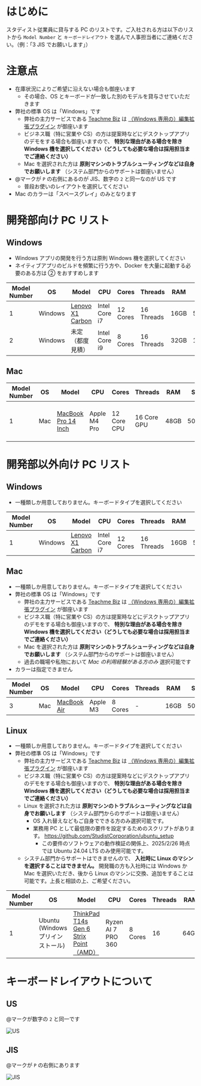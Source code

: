 # はじめに

スタディスト従業員に貸与する PC のリストです。ご入社される方は以下のリストから `Model Number` と `キーボードレイアウト` を選んで人事担当者にご連絡ください。（例：「3 JIS でお願いします」）

# 注意点

- 在庫状況によりご希望に沿えない場合も御座います
  - その場合、OS とキーボードが一致した別のモデルを貸与させていただきます
- 弊社の標準 OS は「Windows」です
  - 弊社の主力サービスである [Teachme Biz](https://biz.teachme.jp/) は [（Windows 専用の）編集拡張プラグイン](https://biz.teachme.jp/function/#devices) が御座います
  - ビジネス職（特に営業や CS）の方は提案時などにデスクトップアプリのデモをする場合も御座いますので、 **特別な理由がある場合を除き Windows 機を選択してください（どうしても必要な場合は採用担当までご連絡ください）**
  - Mac を選択された方は **原則マシンのトラブルシューティングなどは自身でお願いします** （システム部門からのサポートは御座いません）
- @マークが `P` の右側にあるのが JIS、数字の `2` と同一なのが US です
  - 普段お使いのレイアウトを選択してください
- Mac のカラーは「スペースグレイ」のみとなります

# 開発部向け PC リスト

## Windows

- Windows アプリの開発を行う方は原則 Windows 機を選択してください
- ネイティブアプリのビルドを頻繁に行う方や、Docker を大量に起動する必要のある方は ② をおすすめします

| Model Number | OS      | Model                                                                           | CPU           | Cores    | Threads    | RAM  | SSD   | Display Size | Resolution       |
| ------------ | ------- | ------------------------------------------------------------------------------- | ------------- | -------- | ---------- | ---- | ----- | ------------ | ---------------- |
| 1            | Windows | [Lenovo X1 Carbon](https://www.lenovo.com/jp/ja/c/laptops/thinkpad/thinkpadx1/) | Intel Core i7 | 12 Cores | 16 Threads | 16GB | 500GB | 14 Inchs     | 2240 x 1400      |
| 2            | Windows | 未定（都度見積）                                                                | Intel Core i9 | 8 Cores  | 16 Threads | 32GB | 1TB   | 15 Inchs     | 4K (3840 x 2160) |

## Mac

| Model Number | OS  | Model                                                                  | CPU          | Cores       | Threads     | RAM  | SSD   | Display Size | Resolution                      |
| ------------ | --- | ---------------------------------------------------------------------- | ------------ | ----------- | ----------- | ---- | ----- | ------------ | ------------------------------- |
| 1            | Mac | [MacBook Pro 14 Inch](https://www.apple.com/jp/macbook-pro-14-and-16/) | Apple M4 Pro | 12 Core CPU | 16 Core GPU | 48GB | 500GB | 14 Inchs     | Liquid Retina XDR (3024 x 1964) |

# 開発部以外向け PC リスト

## Windows

- 一種類しか用意しておりません。キーボードタイプを選択してください

| Model Number | OS      | Model                                                                           | CPU           | Cores    | Threads    | RAM  | SSD   | Display Size | Resolution  |
| ------------ | ------- | ------------------------------------------------------------------------------- | ------------- | -------- | ---------- | ---- | ----- | ------------ | ----------- |
| 1            | Windows | [Lenovo X1 Carbon](https://www.lenovo.com/jp/ja/c/laptops/thinkpad/thinkpadx1/) | Intel Core i7 | 12 Cores | 16 Threads | 16GB | 500GB | 14 Inchs     | 2240 x 1400 |

## Mac

- 一種類しか用意しておりません。キーボードタイプを選択してください
- 弊社の標準 OS は「Windows」です
  - 弊社の主力サービスである [Teachme Biz](https://biz.teachme.jp/) は [（Windows 専用の）編集拡張プラグイン](https://biz.teachme.jp/function/#devices) が御座います
  - ビジネス職（特に営業や CS）の方は提案時などにデスクトップアプリのデモをする場合も御座いますので、 **特別な理由がある場合を除き Windows 機を選択してください（どうしても必要な場合は採用担当までご連絡ください）**
  - Mac を選択された方は **原則マシンのトラブルシューティングなどは自身でお願いします** （システム部門からのサポートは御座いません）
  - 過去の職場や私物において _Mac の利用経験がある方のみ_ 選択可能です
- カラーは指定できません

| Model Number | OS  | Model                                                   | CPU      | Cores   | Threads | RAM  | SSD   | Display Size | Resolution    |
| ------------ | --- | ------------------------------------------------------- | -------- | ------- | ------- | ---- | ----- | ------------ | ------------- |
| 3            | Mac | [MacBook Air](https://www.apple.com/jp/macbook-air-m1/) | Apple M3 | 8 Cores | -       | 16GB | 500GB | 13 Inchs     | Liquid Retina |

## Linux

- 一種類しか用意しておりません。キーボードタイプを選択してください
- 弊社の標準 OS は「Windows」です
  - 弊社の主力サービスである [Teachme Biz](https://biz.teachme.jp/) は [（Windows 専用の）編集拡張プラグイン](https://biz.teachme.jp/function/#devices) が御座います
  - ビジネス職（特に営業や CS）の方は提案時などにデスクトップアプリのデモをする場合も御座いますので、 **特別な理由がある場合を除き Windows 機を選択してください（どうしても必要な場合は採用担当までご連絡ください）**
  - Linux を選択された方は **原則マシンのトラブルシューティングなどは自身でお願いします** （システム部門からのサポートは御座いません）
    - OS 入れ替えなどもご自身でできる方のみ選択可能です。
    - 業務用 PC として最低限の要件を設定するためのスクリプトがあります。 https://github.com/StudistCorporation/ubuntu_setup
      - この要件のソフトウェアの動作検証の関係上、2025/2/26 時点では Ubuntu 24.04 LTS のみ使用可能です。
  - システム部門からサポートはできませんので、 **入社時に Linux のマシンを選択することはできません。** 開発職の方も入社時には Windows か Mac を選択いただき、後から Linux のマシンに交換、追加をすることは可能です。上長と相談の上、ご希望ください。

| Model Number | OS                                | Model                                                                                                                                                                 | CPU                | Cores   | Threads | RAM  | SSD   | Display Size | Resolution  |
| ------------ | --------------------------------- | --------------------------------------------------------------------------------------------------------------------------------------------------------------------- | ------------------ | ------- | ------- | ---- | ----- | ------------ | ----------- |
| 1            | Ubuntu (Windows プリインストール) | [ThinkPad T14s Gen 6 Strix Point（AMD）](https://www.lenovo.com/jp/ja/p/laptops/thinkpad/thinkpad-t-series/lenovo-thinkpad-t14s-gen-6-14-inch-amd-laptop/len101t0109) | Ryzen AI 7 PRO 360 | 8 Cores | 16      | 64GB | 512GB | 14 Inchs     | 1920 x 1080 |

# キーボードレイアウトについて

## US

@マークが数字の `2` と同一です

![US](https://upload.wikimedia.org/wikipedia/commons/thumb/2/22/KB_US-International.svg/800px-KB_US-International.svg.png)

## JIS

@マークが `P` の右側にあります

![JIS](https://upload.wikimedia.org/wikipedia/commons/8/89/KB_Japanese_Mac_-_Apple_Keyboard_%28MB869JA%29.svg)
